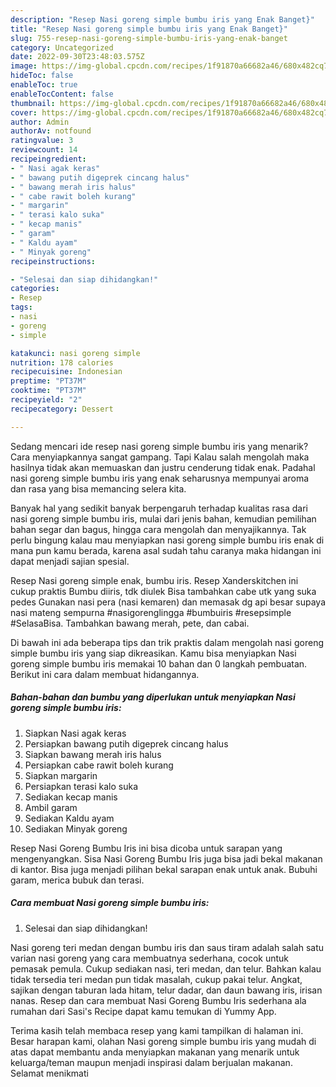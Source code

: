 ```yaml
---
description: "Resep Nasi goreng simple bumbu iris yang Enak Banget}"
title: "Resep Nasi goreng simple bumbu iris yang Enak Banget}"
slug: 755-resep-nasi-goreng-simple-bumbu-iris-yang-enak-banget
category: Uncategorized
date: 2022-09-30T23:48:03.575Z
image: https://img-global.cpcdn.com/recipes/1f91870a66682a46/680x482cq70/nasi-goreng-simple-bumbu-iris-foto-resep-utama.jpg
hideToc: false
enableToc: true
enableTocContent: false
thumbnail: https://img-global.cpcdn.com/recipes/1f91870a66682a46/680x482cq70/nasi-goreng-simple-bumbu-iris-foto-resep-utama.jpg
cover: https://img-global.cpcdn.com/recipes/1f91870a66682a46/680x482cq70/nasi-goreng-simple-bumbu-iris-foto-resep-utama.jpg
author: Admin
authorAv: notfound
ratingvalue: 3
reviewcount: 14
recipeingredient:
- " Nasi agak keras"
- " bawang putih digeprek cincang halus"
- " bawang merah iris halus"
- " cabe rawit boleh kurang"
- " margarin"
- " terasi kalo suka"
- " kecap manis"
- " garam"
- " Kaldu ayam"
- " Minyak goreng"
recipeinstructions:

- "Selesai dan siap dihidangkan!"
categories:
- Resep
tags:
- nasi
- goreng
- simple

katakunci: nasi goreng simple 
nutrition: 178 calories
recipecuisine: Indonesian
preptime: "PT37M"
cooktime: "PT37M"
recipeyield: "2"
recipecategory: Dessert

---
```



Sedang mencari ide resep nasi goreng simple bumbu iris yang menarik? Cara menyiapkannya sangat gampang. Tapi Kalau salah mengolah maka hasilnya tidak akan memuaskan dan justru cenderung tidak enak. Padahal nasi goreng simple bumbu iris yang enak seharusnya mempunyai aroma dan rasa yang bisa memancing selera kita.


Banyak hal yang sedikit banyak berpengaruh terhadap kualitas rasa dari nasi goreng simple bumbu iris, mulai dari jenis bahan, kemudian pemilihan bahan segar dan bagus, hingga cara mengolah dan menyajikannya. Tak perlu bingung kalau mau menyiapkan nasi goreng simple bumbu iris enak di mana pun kamu berada, karena asal sudah tahu caranya maka hidangan ini dapat menjadi sajian spesial.

Resep Nasi goreng simple enak, bumbu iris. Resep Xanderskitchen ini cukup praktis Bumbu diiris, tdk diulek Bisa tambahkan cabe utk yang suka pedes Gunakan nasi pera (nasi kemaren) dan memasak dg api besar supaya nasi mateng sempurna #nasigorenglingga #bumbuiris #resepsimple #SelasaBisa. Tambahkan bawang merah, pete, dan cabai.


Di bawah ini ada beberapa tips dan trik praktis dalam mengolah nasi goreng simple bumbu iris yang siap dikreasikan. Kamu bisa menyiapkan Nasi goreng simple bumbu iris memakai 10 bahan dan 0 langkah pembuatan. Berikut ini cara dalam membuat hidangannya.

<!--inarticleads1-->

##### Bahan-bahan dan bumbu yang diperlukan untuk menyiapkan Nasi goreng simple bumbu iris:

1. Siapkan  Nasi agak keras
1. Persiapkan  bawang putih digeprek cincang halus
1. Siapkan  bawang merah iris halus
1. Persiapkan  cabe rawit boleh kurang
1. Siapkan  margarin
1. Persiapkan  terasi kalo suka
1. Sediakan  kecap manis
1. Ambil  garam
1. Sediakan  Kaldu ayam
1. Sediakan  Minyak goreng


Resep Nasi Goreng Bumbu Iris ini bisa dicoba untuk sarapan yang mengenyangkan. Sisa Nasi Goreng Bumbu Iris juga bisa jadi bekal makanan di kantor. Bisa juga menjadi pilihan bekal sarapan enak untuk anak. Bubuhi garam, merica bubuk dan terasi. 

<!--inarticleads2-->

##### Cara membuat Nasi goreng simple bumbu iris:


1. Selesai dan siap dihidangkan!

Nasi goreng teri medan dengan bumbu iris dan saus tiram adalah salah satu varian nasi goreng yang cara membuatnya sederhana, cocok untuk pemasak pemula. Cukup sediakan nasi, teri medan, dan telur. Bahkan kalau tidak tersedia teri medan pun tidak masalah, cukup pakai telur. Angkat, sajikan dengan taburan lada hitam, telur dadar, dan daun bawang iris, irisan nanas. Resep dan cara membuat Nasi Goreng Bumbu Iris sederhana ala rumahan dari Sasi&#39;s Recipe dapat kamu temukan di Yummy App. 

Terima kasih telah membaca resep yang kami tampilkan di halaman ini. Besar harapan kami, olahan Nasi goreng simple bumbu iris yang mudah di atas dapat membantu anda menyiapkan makanan yang menarik untuk keluarga/teman maupun menjadi inspirasi dalam berjualan makanan. Selamat menikmati
